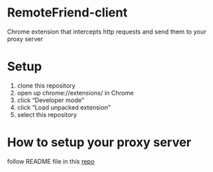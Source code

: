 # RemoteFriend-client
Chrome extension that intercepts http requests and send them to your proxy server

# Setup
1. clone this repository
2. open up chrome://extensions/ in Chrome
3. click “Developer mode”
4. click “Load unpacked extension”
5. select this repository

# How to setup your proxy server
follow README file in this [repo](https://github.com/Simonliuwaterloo/RemoteFriend-server)
